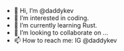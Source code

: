 - 👋 Hi, I’m @daddykev
- 👀 I’m interested in coding.
- 🌱 I’m currently learning Rust.
- 💞️ I’m looking to collaborate on ...
- 📫 How to reach me: IG @daddykev

<!---
daddykev/daddykev is a ✨ special ✨ repository because its `README.md` (this file) appears on your GitHub profile.
You can click the Preview link to take a look at your changes.
--->
